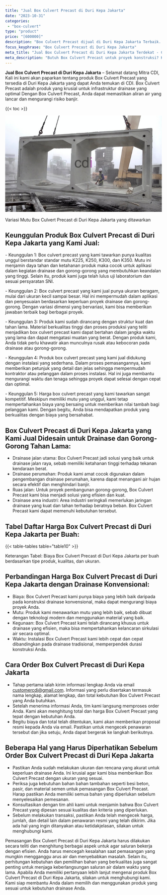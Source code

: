```yaml
---
title: "Jual Box Culvert Precast di Duri Kepa Jakarta"
date: "2023-10-31"
categories:
 - "box-culvert"
type: "product"
price: "[600000]"
description: "Box Culvert Precast dijual di Duri Kepa Jakarta Terbaik. Box Culvert Precast ini merupakan pilihan prima dalam proyek pembangunan sebagai saluran drainase yang handal dan berkualitas tinggi. Hubungi kami untuk konsultasi mendalam."
focus_keyphrase: "Box Culvert Precast di Duri Kepa Jakarta"
meta_title: "Jual Box Culvert Precast di Duri Kepa Jakarta Terdekat - CDI"
meta_description: "Butuh Box Culvert Precast untuk proyek konstruksi? Kami adalah solusi tepat dengan penawaran kompetitif. Klik untuk penawaran istimewa."
---
```


**Jual Box Culvert Precast di Duri Kepa Jakarta** – Selamat datang Mitra CDI, Kali ini kami akan paparkan tentang produk Box Culvert Precast yang tersedia di Duri Kepa Jakarta yang dapat Anda temukan di CDI. Box Culvert Precast adalah produk yang krusial untuk infrastruktur drainase yang optimal Dengan Box Culvert Precast, Anda dapat memastikan aliran air yang lancar dan mengurangi risiko banjir.

{{< toc >}}

![Jual Box Culvert Precast di Duri Kepa Jakarta](/images/box-culvert/box-culvert-13.jpg)

Variasi Mutu Box Culvert Precast di Duri Kepa Jakarta yang ditawarkan 

## Keunggulan Produk Box Culvert Precast di Duri Kepa Jakarta yang Kami Jual:

\- Keunggulan 1: Box culvert precast yang kami tawarkan punya kualitas unggul berstandar standar mutu K225, K250, K300, dan K350. Mutu ini menjamin daya tahan dan ketahanan produk maka cocok untuk aplikasi dalam kegiatan drainase dan gorong-gorong yang membutuhkan keandalan yang tinggi. Selain itu, produk kami juga telah lulus uji laboratorium dan sesuai persyaratan SNI.

\- Keunggulan 2: Box culvert precast yang kami jual punya ukuran beragam, mulai dari ukuran kecil sampai besar. Hal ini mempermudah dalam aplikasi dan penyesuaian berdasarkan keperluan proyek drainase dan gorong-gorong. Dengan variasi dimensi yang bervariasi, kami bisa memberikan jawaban terbaik bagi berbagai proyek.

\- Keunggulan 3: Produk kami sudah dirancang dengan struktur kuat dan tahan lama. Material berkualitas tinggi dan proses produksi yang teliti menjadikan box culvert precast kami dapat bertahan dalam jangka waktu yang lama dan dapat mengatasi muatan yang berat. Dengan produk kami, Anda tidak perlu khawatir akan munculnya rusak atau kebocoran pada drainase atau gorong-gorong.

\- Keunggulan 4: Produk box culvert precast yang kami jual didukung dengan instalasi yang sederhana. Dalam proses pemasangannya, kami memberikan petunjuk yang detail dan jelas sehingga mempermudah kontraktor atau pelanggan dalam proses instalasi. Hal ini juga membantu mengurangi waktu dan tenaga sehingga proyek dapat selesai dengan cepat dan optimal.

\- Keunggulan 5: Harga box culvert precast yang kami tawarkan sangat kompetitif. Meskipun memiliki mutu yang unggul, kami tetap mempertahankan biaya yang bersaing untuk memberikan nilai tambah bagi pelanggan kami. Dengan begitu, Anda bisa mendapatkan produk yang berkualitas dengan biaya yang bersahabat.

## Box Culvert Precast di Duri Kepa Jakarta yang Kami Jual Didesain untuk Drainase dan Gorong-Gorong Tahan Lama:

*   Drainase jalan utama: Box Culvert Precast jadi solusi yang baik untuk drainase jalan raya, sebab memiliki ketahanan tinggi terhadap tekanan kendaraan berat.
*   Drainase perumahan: Produk kami amat cocok digunakan dalam pengembangan drainase perumahan, karena dapat menangani air hujan secara efektif dan menghindari banjir.
*   Ruas jalan: Untuk proyek pembangunan gorong-gorong, Box Culvert Precast kami bisa menjadi solusi yang efisien dan kuat.
*   Drainase area industri: Area industri seringkali memerlukan jaringan drainase yang kuat dan tahan terhadap beratnya beban. Box Culvert Precast kami dapat memenuhi kebutuhan tersebut.

## Tabel Daftar Harga Box Culvert Precast di Duri Kepa Jakarta per Buah:

{{< table-tables table="table10" >}}

Keterangan Tabel: Biaya Box Culvert Precast di Duri Kepa Jakarta per buah berdasarkan tipe produk, kualitas, dan ukuran.

## Perbandingan Harga Box Culvert Precast di Duri Kepa Jakarta dengan Drainase Konvensional:

*   Biaya: Box Culvert Precast kami punya biaya yang lebih baik daripada pada konstruksi drainase konvensional, maka dapat mengurangi biaya proyek Anda.
*   Mutu: Produk kami menawarkan mutu yang lebih baik, sebab dibuat dengan teknologi modern dan menggunakan material yang baik.
*   Kegunaan: Box Culvert Precast kami telah dirancang khusus untuk drainase yang efisien, maka bisa mempertahankan kelancaran sirkulasi air secara optimal.
*   Waktu: Instalasi Box Culvert Precast kami lebih cepat dan cepat dibandingkan pada drainase tradisional, memperpendek durasi konstruksi Anda.

## Cara Order Box Culvert Precast di Duri Kepa Jakarta

*   Tahap pertama ialah kirim informasi lengkap Anda via email customercdi@gmail.com. Informasi yang perlu disertakan termasuk nama lengkap, alamat lengkap, dan total kebutuhan Box Culvert Precast yang Anda butuhkan.
*   Setelah menerima informasi Anda, tim kami langsung memproses order Anda. Kami akan menghitung total dan harga Box Culvert Precast yang tepat dengan kebutuhan Anda.
*   Begitu biaya dan total telah ditentukan, kami akan memberikan proposal resmi kepada Anda via email. Pastikan untuk mengecek penawaran tersebut dan jika setuju, Anda dapat bergerak ke langkah berikutnya.

## Beberapa Hal yang Harus Diperhatikan Sebelum Order Box Culvert Precast di Duri Kepa Jakarta

*   Pastikan Anda sudah melakukan ukuran dan rencana yang akurat untuk keperluan drainase Anda. Ini krusial agar kami bisa memberikan Box Culvert Precast dengan ukuran yang sesuai.
*   Periksa juga kebutuhan bahan bahan tambahan seperti besi beton, pasir, dan material semen untuk pemasangan Box Culvert Precast. Harap pastikan Anda memiliki semua bahan yang diperlukan sebelum menyelesaikan pemesanan.
*   Konsultasikan dengan tim ahli kami untuk menjamin bahwa Box Culvert Precast yang dipesan sesuai kualitas dan kriteria yang diperlukan.
*   Sebelum melakukan transaksi, pastikan Anda telah mengecek harga, jumlah, dan detail lain dalam penawaran resmi yang telah dikirim. Jika ada hal yang ingin ditanyakan atau ketidakjelasan, silakan untuk menghubungi kami.

Pemasangan Box Culvert Precast di Duri Kepa Jakarta harus dilakukan secara teliti dan menghitung berbagai aspek untuk agar saluran bekerja dengan efisien. Anda harus mencegah kesalahan saat pemasangan yang mungkin mengganggu arus air dan menyebabkan masalah. Selain itu, perhitungan kebutuhan dan pemilihan bahan yang berkualitas juga sangat penting untuk menjaga keberlangsungan saluran air dalam waktu yang lama. Apabila Anda memiliki pertanyaan lebih lanjut mengenai produk Box Culvert Precast di Duri Kepa Jakarta, silakan untuk menghubungi kami. Kami siap membantu Anda dalam memilih dan menggunakan produk yang sesuai untuk kebutuhan drainase Anda.
